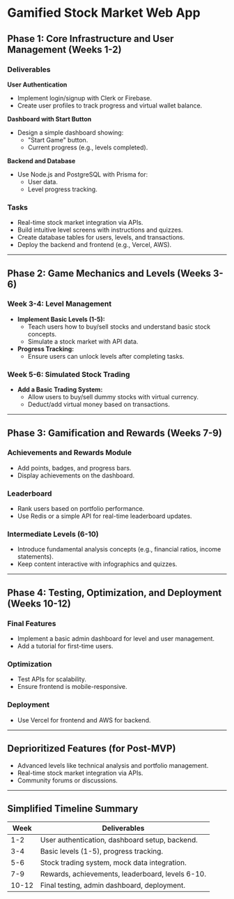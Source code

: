 # Gamified Stock Market Web App

## Phase 1: Core Infrastructure and User Management (Weeks 1-2)

### Deliverables
**User Authentication**
- Implement login/signup with Clerk or Firebase.
- Create user profiles to track progress and virtual wallet balance.

**Dashboard with Start Button**
- Design a simple dashboard showing:
  - "Start Game" button.
  - Current progress (e.g., levels completed).

**Backend and Database**
- Use Node.js and PostgreSQL with Prisma for:
  - User data.
  - Level progress tracking.

### Tasks
- Real-time stock market integration via APIs.
- Build intuitive level screens with instructions and quizzes.
- Create database tables for users, levels, and transactions.
- Deploy the backend and frontend (e.g., Vercel, AWS).

---

## Phase 2: Game Mechanics and Levels (Weeks 3-6)

### Week 3-4: Level Management
- **Implement Basic Levels (1-5):**
  - Teach users how to buy/sell stocks and understand basic stock concepts.
  - Simulate a stock market with API data.
- **Progress Tracking:**
  - Ensure users can unlock levels after completing tasks.

### Week 5-6: Simulated Stock Trading
- **Add a Basic Trading System:**
  - Allow users to buy/sell dummy stocks with virtual currency.
  - Deduct/add virtual money based on transactions.

---

## Phase 3: Gamification and Rewards (Weeks 7-9)

### Achievements and Rewards Module
- Add points, badges, and progress bars.
- Display achievements on the dashboard.

### Leaderboard
- Rank users based on portfolio performance.
- Use Redis or a simple API for real-time leaderboard updates.

### Intermediate Levels (6-10)
- Introduce fundamental analysis concepts (e.g., financial ratios, income statements).
- Keep content interactive with infographics and quizzes.

---

## Phase 4: Testing, Optimization, and Deployment (Weeks 10-12)

### Final Features
- Implement a basic admin dashboard for level and user management.
- Add a tutorial for first-time users.

### Optimization
- Test APIs for scalability.
- Ensure frontend is mobile-responsive.

### Deployment
- Use Vercel for frontend and AWS for backend.

---

## Deprioritized Features (for Post-MVP)
- Advanced levels like technical analysis and portfolio management.
- Real-time stock market integration via APIs.
- Community forums or discussions.

---

## Simplified Timeline Summary

| **Week** | **Deliverables**                                 |
|----------|--------------------------------------------------|
| 1-2      | User authentication, dashboard setup, backend.   |
| 3-4      | Basic levels (1-5), progress tracking.           |
| 5-6      | Stock trading system, mock data integration.     |
| 7-9      | Rewards, achievements, leaderboard, levels 6-10. |
| 10-12    | Final testing, admin dashboard, deployment.      |
